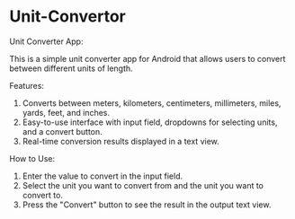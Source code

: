 # Unit-Convertor

Unit Converter App: 

This is a simple unit converter app for Android that allows users to convert between different units of length.

Features:

1. Converts between meters, kilometers, centimeters, millimeters, miles, yards, feet, and inches.
2. Easy-to-use interface with input field, dropdowns for selecting units, and a convert button.
3. Real-time conversion results displayed in a text view.

How to Use:

1. Enter the value to convert in the input field.
2. Select the unit you want to convert from and the unit you want to convert to.
3. Press the "Convert" button to see the result in the output text view.
